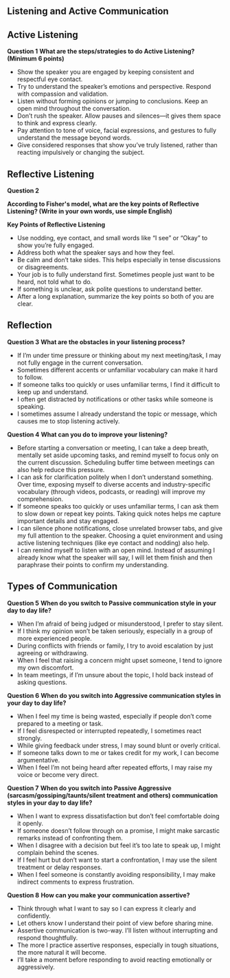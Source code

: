 ## Listening and Active Communication

## Active Listening

**Question 1**
**What are the steps/strategies to do Active Listening? (Minimum 6 points)**

- Show the speaker you are engaged by keeping consistent and respectful eye contact.  
- Try to understand the speaker’s emotions and perspective. Respond with compassion and validation.
- Listen without forming opinions or jumping to conclusions. Keep an open mind throughout the conversation.
- Don’t rush the speaker. Allow pauses and silences—it gives them space to think and express clearly.
- Pay attention to tone of voice, facial expressions, and gestures to fully understand the message beyond words.
- Give considered responses that show you’ve truly listened, rather than reacting impulsively or changing the subject.


## Reflective Listening

**Question 2**

**According to Fisher's model, what are the key points of Reflective Listening? (Write in your own words, use simple English)**

**Key Points of Reflective Listening**
- Use nodding, eye contact, and small words like “I see” or “Okay” to show you’re fully engaged.
- Address both what the speaker says and how they feel.  
- Be calm and don’t take sides. This helps especially in tense discussions or disagreements.
- Your job is to fully understand first. Sometimes people just want to be heard, not told what to do.
- If something is unclear, ask polite questions to understand better.  
- After a long explanation, summarize the key points so both of you are clear.

##  Reflection

**Question 3**
**What are the obstacles in your listening process?**
- If I’m under time pressure or thinking about my next meeting/task, I may not fully engage in the current conversation.
- Sometimes different accents or unfamiliar vocabulary can make it hard to follow.
- If someone talks too quickly or uses unfamiliar terms, I find it difficult to keep up and understand.
- I often get distracted by notifications or other tasks while someone is speaking. 
- I sometimes assume I already understand the topic or message, which causes me to stop listening actively.

**Question 4**
**What can you do to improve your listening?**

- Before starting a conversation or meeting, I can take a deep breath, mentally set aside upcoming tasks, and remind myself to focus only on the current discussion. Scheduling buffer time between meetings can also help reduce this pressure. 
- I can ask for clarification politely when I don’t understand something. Over time, exposing myself to diverse accents and industry-specific vocabulary (through videos, podcasts, or reading) will improve my comprehension.
- If someone speaks too quickly or uses unfamiliar terms, I can ask them to slow down or repeat key points. Taking quick notes helps me capture important details and stay engaged.
- I can silence phone notifications, close unrelated browser tabs, and give my full attention to the speaker. Choosing a quiet environment and using active listening techniques (like eye contact and nodding) also help.
- I can remind myself to listen with an open mind. Instead of assuming I already know what the speaker will say, I will let them finish and then paraphrase their points to confirm my understanding.

## Types of Communication

**Question 5**
**When do you switch to Passive communication style in your day to day life?**

- When I’m afraid of being judged or misunderstood, I prefer to stay silent.
- If I think my opinion won’t be taken seriously, especially in a group of more experienced people.
- During conflicts with friends or family, I try to avoid escalation by just agreeing or withdrawing.
- When I feel that raising a concern might upset someone, I tend to ignore my own discomfort.
- In team meetings, if I’m unsure about the topic, I hold back instead of asking questions.

**Question 6**
**When do you switch into Aggressive communication styles in your day to day life?**

- When I feel my time is being wasted, especially if people don’t come prepared to a meeting or task.
- If I feel disrespected or interrupted repeatedly, I sometimes react strongly.
- While giving feedback under stress, I may sound blunt or overly critical.
- If someone talks down to me or takes credit for my work, I can become argumentative.
- When I feel I’m not being heard after repeated efforts, I may raise my voice or become very direct.

**Question 7**
**When do you switch into Passive Aggressive (sarcasm/gossiping/taunts/silent treatment and others) communication styles in your day to day life?**

- When I want to express dissatisfaction but don’t feel comfortable doing it openly.
- If someone doesn’t follow through on a promise, I might make sarcastic remarks instead of confronting them.
- When I disagree with a decision but feel it’s too late to speak up, I might complain behind the scenes.
- If I feel hurt but don’t want to start a confrontation, I may use the silent treatment or delay responses.
- When I feel someone is constantly avoiding responsibility, I may make indirect comments to express frustration.

**Question 8**
**How can you make your communication assertive?**
- Think through what I want to say so I can express it clearly and confidently.
- Let others know I understand their point of view before sharing mine.
- Assertive communication is two-way. I’ll listen without interrupting and respond thoughtfully.
- The more I practice assertive responses, especially in tough situations, the more natural it will become.
- I’ll take a moment before responding to avoid reacting emotionally or aggressively.
